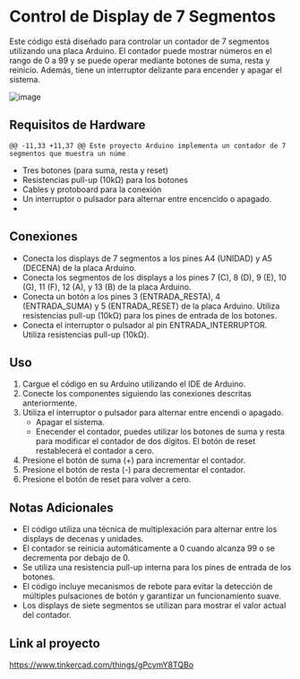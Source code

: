 # Control de Display de 7 Segmentos

Este código está diseñado para controlar un contador de 7 segmentos utilizando una placa Arduino. El contador puede mostrar números en el rango de 0 a 99 y se puede operar mediante botones de suma, resta y reinicio. Además, tiene un interruptor delizante para encender y apagar el sistema.

![image](https://github.com/Luanda-Toledo/PP_SPD/assets/58377353/43071cea-ff1e-4b52-9d88-7da2c8c4ef0a)


## Requisitos de Hardware

	@@ -11,33 +11,37 @@ Este proyecto Arduino implementa un contador de 7 segmentos que muestra un núme
- Tres botones (para suma, resta y reset)
- Resistencias pull-up (10kΩ) para los botones
- Cables y protoboard para la conexión
- Un interruptor o pulsador para alternar entre encencido o apagado.
- 
## Conexiones

- Conecta los displays de 7 segmentos a los pines A4 (UNIDAD) y A5 (DECENA) de la placa Arduino.
- Conecta los segmentos de los displays a los pines 7 (C), 8 (D), 9 (E), 10 (G), 11 (F), 12 (A), y 13 (B) de la placa Arduino.
- Conecta un botón a los pines 3 (ENTRADA_RESTA), 4 (ENTRADA_SUMA) y 5 (ENTRADA_RESET) de la placa Arduino. Utiliza resistencias pull-up (10kΩ) para los pines de entrada de los botones.
- Conecta el interruptor o pulsador al pin ENTRADA_INTERRUPTOR. Utiliza resistencias pull-up (10kΩ).

## Uso

1. Cargue el código en su Arduino utilizando el IDE de Arduino.
2. Conecte los componentes siguiendo las conexiones descritas anteriormente.
3. Utiliza el interruptor o pulsador para alternar entre encendi o apagado.
   - Apagar el sistema.
   - Enecender el contador, puedes utilizar los botones de suma y resta para modificar el contador de dos dígitos. El botón de reset restablecerá el contador a cero.
4. Presione el botón de suma (+) para incrementar el contador.
5. Presione el botón de resta (-) para decrementar el contador.
6. Presione el botón de reset para volver a cero.

## Notas Adicionales

- El código utiliza una técnica de multiplexación para alternar entre los displays de decenas y unidades.
- El contador se reinicia automáticamente a 0 cuando alcanza 99 o se decrementa por debajo de 0.
- Se utiliza una resistencia pull-up interna para los pines de entrada de los botones.
- El código incluye mecanismos de rebote para evitar la detección de múltiples pulsaciones de botón y garantizar un funcionamiento suave.
- Los displays de siete segmentos se utilizan para mostrar el valor actual del contador.

## Link al proyecto
https://www.tinkercad.com/things/gPcymY8TQBo


